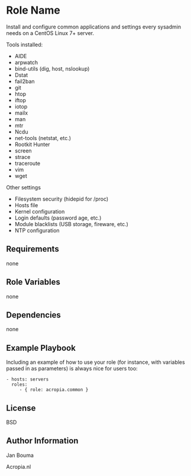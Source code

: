 Role Name
=========

Install and configure common applications and settings every sysadmin needs on a CentOS Linux 7+ server.

Tools installed:
- AIDE
- arpwatch
- bind-utils (dig, host, nslookup)
- Dstat
- fail2ban
- git
- htop
- iftop
- iotop
- mailx
- man
- mtr
- Ncdu
- net-tools (netstat, etc.)
- Rootkit Hunter
- screen
- strace
- traceroute
- vim
- wget

Other settings
- Filesystem security (hidepid for /proc)
- Hosts file
- Kernel configuration
- Login defaults (password age, etc.)
- Module blacklists (USB storage, fireware, etc.)
- NTP configuration


Requirements
------------

none

Role Variables
--------------

none

Dependencies
------------

none

Example Playbook
----------------

Including an example of how to use your role (for instance, with variables passed in as parameters) is always nice for users too:

    - hosts: servers
      roles:
         - { role: acropia.common }

License
-------

BSD

Author Information
------------------

Jan Bouma

Acropia.nl
